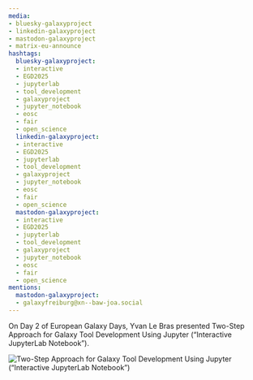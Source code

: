 ```yaml
---
media:
- bluesky-galaxyproject
- linkedin-galaxyproject
- mastodon-galaxyproject
- matrix-eu-announce
hashtags:
  bluesky-galaxyproject:
  - interactive
  - EGD2025
  - jupyterlab
  - tool_development
  - galaxyproject
  - jupyter_notebook
  - eosc
  - fair
  - open_science
  linkedin-galaxyproject:
  - interactive
  - EGD2025
  - jupyterlab
  - tool_development
  - galaxyproject
  - jupyter_notebook
  - eosc
  - fair
  - open_science
  mastodon-galaxyproject:
  - interactive
  - EGD2025
  - jupyterlab
  - tool_development
  - galaxyproject
  - jupyter_notebook
  - eosc
  - fair
  - open_science
mentions:
  mastodon-galaxyproject:
  - galaxyfreiburg@xn--baw-joa.social
---
```


On Day 2 of European Galaxy Days, Yvan Le Bras presented Two-Step Approach for Galaxy Tool Development Using Jupyter (“Interactive JupyterLab Notebook”).

![Two-Step Approach for Galaxy Tool Development Using Jupyter (“Interactive JupyterLab Notebook”)](https://github.com/user-attachments/assets/c7e53ba4-3338-4e24-9827-9aebb8a1eb7f)